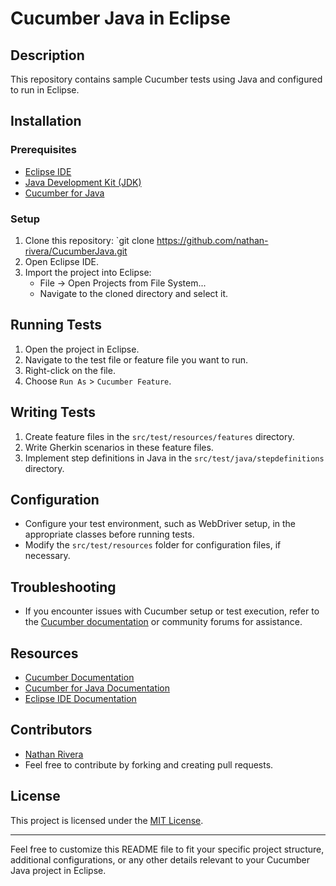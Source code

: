 # Cucumber Java in Eclipse

## Description
This repository contains sample Cucumber tests using Java and configured to run in Eclipse.

## Installation

### Prerequisites
- [Eclipse IDE](https://www.eclipse.org/downloads/)
- [Java Development Kit (JDK)](https://www.oracle.com/java/technologies/javase-jdk11-downloads.html)
- [Cucumber for Java](https://cucumber.io/docs/installation/java/)

### Setup
1. Clone this repository: `git clone https://github.com/nathan-rivera/CucumberJava.git
2. Open Eclipse IDE.
3. Import the project into Eclipse:
   - File -> Open Projects from File System...
   - Navigate to the cloned directory and select it.

## Running Tests
1. Open the project in Eclipse.
2. Navigate to the test file or feature file you want to run.
3. Right-click on the file.
4. Choose `Run As` > `Cucumber Feature`.

## Writing Tests
1. Create feature files in the `src/test/resources/features` directory.
2. Write Gherkin scenarios in these feature files.
3. Implement step definitions in Java in the `src/test/java/stepdefinitions` directory.

## Configuration
- Configure your test environment, such as WebDriver setup, in the appropriate classes before running tests.
- Modify the `src/test/resources` folder for configuration files, if necessary.

## Troubleshooting
- If you encounter issues with Cucumber setup or test execution, refer to the [Cucumber documentation](https://cucumber.io/docs) or community forums for assistance.

## Resources
- [Cucumber Documentation](https://cucumber.io/docs)
- [Cucumber for Java Documentation](https://cucumber.io/docs/installation/java/)
- [Eclipse IDE Documentation](https://www.eclipse.org/documentation/)

## Contributors
- [Nathan Rivera](https://github.com/nathan-rivera)
- Feel free to contribute by forking and creating pull requests.

## License
This project is licensed under the [MIT License](LICENSE).

---

Feel free to customize this README file to fit your specific project structure, additional configurations, or any other details relevant to your Cucumber Java project in Eclipse.
